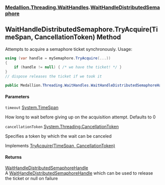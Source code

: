 ### [Medallion.Threading.WaitHandles](0cv6wmZCIva5FK3cOR8t5g.md 'Medallion.Threading.WaitHandles').[WaitHandleDistributedSemaphore](u++QKv1+Gje9fkJlbjceow.md 'Medallion.Threading.WaitHandles.WaitHandleDistributedSemaphore')

## WaitHandleDistributedSemaphore.TryAcquire(TimeSpan, CancellationToken) Method

Attempts to acquire a semaphore ticket synchronously. Usage:   
  
```csharp  
using (var handle = mySemaphore.TryAcquire(...))  
{  
    if (handle != null) { /* we have the ticket! */ }  
}  
// dispose releases the ticket if we took it  
```

```csharp
public Medallion.Threading.WaitHandles.WaitHandleDistributedSemaphoreHandle? TryAcquire(System.TimeSpan timeout=default(System.TimeSpan), System.Threading.CancellationToken cancellationToken=default(System.Threading.CancellationToken));
```
#### Parameters

<a name='Medallion.Threading.WaitHandles.WaitHandleDistributedSemaphore.TryAcquire(System.TimeSpan,System.Threading.CancellationToken).timeout'></a>

`timeout` [System.TimeSpan](https://docs.microsoft.com/en-us/dotnet/api/System.TimeSpan 'System.TimeSpan')

How long to wait before giving up on the acquisition attempt. Defaults to 0

<a name='Medallion.Threading.WaitHandles.WaitHandleDistributedSemaphore.TryAcquire(System.TimeSpan,System.Threading.CancellationToken).cancellationToken'></a>

`cancellationToken` [System.Threading.CancellationToken](https://docs.microsoft.com/en-us/dotnet/api/System.Threading.CancellationToken 'System.Threading.CancellationToken')

Specifies a token by which the wait can be canceled

Implements [TryAcquire(TimeSpan, CancellationToken)](https://docs.microsoft.com/en-us/dotnet/api/Medallion.Threading.IDistributedSemaphore.TryAcquire#Medallion_Threading_IDistributedSemaphore_TryAcquire_System_TimeSpan,System_Threading_CancellationToken_ 'Medallion.Threading.IDistributedSemaphore.TryAcquire(System.TimeSpan,System.Threading.CancellationToken)')

#### Returns
[WaitHandleDistributedSemaphoreHandle](Qzz0SP9O_CPbKNcEYp4rNQ.md 'Medallion.Threading.WaitHandles.WaitHandleDistributedSemaphoreHandle')  
A [WaitHandleDistributedSemaphoreHandle](Qzz0SP9O_CPbKNcEYp4rNQ.md 'Medallion.Threading.WaitHandles.WaitHandleDistributedSemaphoreHandle') which can be used to release the ticket or null on failure